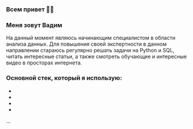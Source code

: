 ### Всем привет 🙋‍♂️
### Меня зовут Вадим

На данный момент являюсь начинающим специалистом в области анализа данных. Для повышения своей экспертности в данном направлении стараюсь регулярно решать задачи на Python и SQL, читать интересные статьи, а также смотреть обучающие и интересные видео в просторах интернета.

### Основной стек, который я использую:
-
-
-
-
...




<!--
**Vadim70151/Vadim70151** is a ✨ _special_ ✨ repository because its `README.md` (this file) appears on your GitHub profile.

Here are some ideas to get you started:

- 🔭 I’m currently working on ...
- 🌱 I’m currently learning ...
- 👯 I’m looking to collaborate on ...
- 🤔 I’m looking for help with ...
- 💬 Ask me about ...
- 📫 How to reach me: ...
- 😄 Pronouns: ...
- ⚡ Fun fact: ...
--> 
